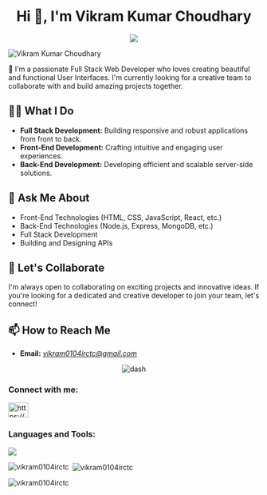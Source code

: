 <h1 align="center">Hi 👋, I'm Vikram Kumar Choudhary</h1>
<div align="center">
 <img src="https://readme-typing-svg.herokuapp.com?font=Crimson+Text&pause=1000&color=29F742&background=9FFF3A00&center=true&vCenter=true&width=435&lines=FULL+STACK+DEVELOPER;BACKEND+DEVELOPER;PROMT+ENGINEER;QUICK+LEARNER"/>
 </div>
<p align="left"> <img src="https://komarev.com/ghpvc/?username=vikram0104irctc&label=Profile%20views&color=0e75b6&style=flat" alt="Vikram Kumar Choudhary" /> </p>

🌱 I'm a passionate Full Stack Web Developer who loves creating beautiful and functional User Interfaces. I'm currently looking for a creative team to collaborate with and build amazing projects together.

## 👨‍💻 What I Do
- **Full Stack Development:** Building responsive and robust applications from front to back.
-  **Front-End Development:** Crafting intuitive and engaging user experiences.
-  **Back-End Development:** Developing efficient and scalable server-side solutions.

## 💬 Ask Me About
- Front-End Technologies (HTML, CSS, JavaScript, React, etc.)
- Back-End Technologies (Node.js, Express, MongoDB, etc.)
- Full Stack Development
- Building and Designing APIs

## 🤝 Let's Collaborate
I'm always open to collaborating on exciting projects and innovative ideas. If you're looking for a dedicated and creative developer to join your team, let's connect!

## 📫 How to Reach Me
- **Email:** *vikram0104irctc@gmail.com*

<div align="center">
  <img src="https://user-images.githubusercontent.com/73097560/115834477-dbab4500-a447-11eb-908a-139a6edaec5c.gif" alt="dash" />
</div>

<h3 align="left">Connect with me:</h3>
<p align="left">
<a href="https://www.linkedin.com/in/vikram-kumar-choudhary/" target="_blank"><img align="center" src="https://raw.githubusercontent.com/rahuldkjain/github-profile-readme-generator/master/src/images/icons/Social/linked-in-alt.svg" alt="https://www.linkedin.com/in/vikram-kumar-choudhary/" height="30" width="40" /></a>
</p>

<h3 align="left">Languages and Tools:</h3>
<p align="left">
  <a href="https://skillicons.dev">
    <img src="https://skillicons.dev/icons?i=js,python,html,css,bootstrap,npm,react,nodejs,express,mysql,mongo,vite,vscode,git,github,materialui,netlify,postman,redux,replit,sass,stackoverflow,tailwind,ts," />
  </a>
</p>

<p><img align="left" src="https://github-readme-stats.vercel.app/api/top-langs?username=vikram0104irctc&show_icons=true&locale=en&layout=compact" alt="vikram0104irctc" /></p>

<p>&nbsp;<img align="center" src="https://github-readme-stats.vercel.app/api?username=vikram0104irctc&show_icons=true&locale=en" alt="vikram0104irctc" /></p>

<p><img align="center" src="https://github-readme-streak-stats.herokuapp.com/?user=vikram0104irctc&" alt="vikram0104irctc" /></p>
